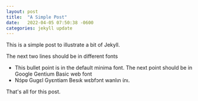 ```yaml
---
layout: post
title:  "A Simple Post"
date:   2022-04-05 07:50:38 -0600
categories: jekyll update
---
```

This is a simple post to illustrate a bit of Jekyll.

The next two lines should be in different fonts
* This bullet point is in the default minima font. The next point should be in Google Gentium Basic web font
* <span class="nkonya">Nɔ́pʋ Gugɛl Gyɛntiam Besɩk wɛbfɔnt wanlɩn ɩ́nɩ.</span>

That's all for this post.
